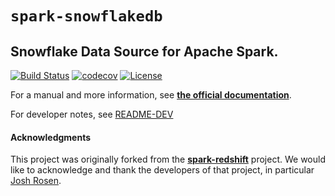 # `spark-snowflakedb`

## Snowflake Data Source for Apache Spark.

[![Build Status](https://travis-ci.org/snowflakedb/spark-snowflake.svg?branch=master)](https://travis-ci.org/snowflakedb/spark-snowflake)
[![codecov](https://codecov.io/gh/snowflakedb/spark-snowflake/branch/master/graph/badge.svg)](https://codecov.io/gh/snowflakedb/spark-snowflake)
[![License](http://img.shields.io/:license-Apache%202-brightgreen.svg)](http://www.apache.org/licenses/LICENSE-2.0.txt)

For a manual and more information, see 
**[the official documentation](https://docs.snowflake.net/manuals/user-guide/spark-connector.html)**.

For developer notes, see [README-DEV](README-DEV.md)

#### Acknowledgments

This project was originally forked from the 
**[spark-redshift](https://github.com/databricks/spark-redshift)** project.
We would like to acknowledge and thank the developers of that project, 
in particular [Josh Rosen](https://github.com/JoshRosen).
